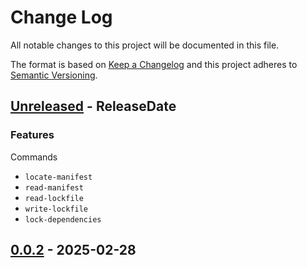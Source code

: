 # Change Log
All notable changes to this project will be documented in this file.

The format is based on [Keep a Changelog](http://keepachangelog.com/)
and this project adheres to [Semantic Versioning](http://semver.org/).

<!-- next-header -->
## [Unreleased] - ReleaseDate

### Features

Commands
- `locate-manifest`
- `read-manifest`
- `read-lockfile`
- `write-lockfile`
- `lock-dependencies`

## [0.0.2] - 2025-02-28

<!-- next-url -->
[Unreleased]: https://github.com/crate-ci/cargo-plumbing/compare/v0.0.2...HEAD
[0.0.2]: https://github.com/rust-cli/argfile/compare/e7b7555...v0.0.2
